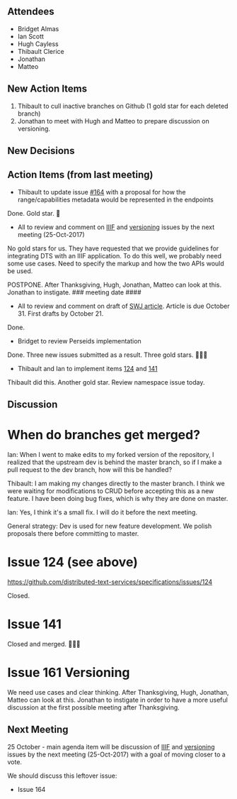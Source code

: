 ## Attendees

* Bridget Almas
* Ian Scott
* Hugh Cayless
* Thibault Clerice
* Jonathan
* Matteo

## New Action Items 

1. Thibault to cull inactive branches on Github (1 gold star for each deleted branch)
2. Jonathan to meet with Hugh and Matteo to prepare discussion on versioning.

## New Decisions

## Action Items (from last meeting)

* Thibault to update issue [#164](https://github.com/distributed-text-services/specifications/issues/164) with a proposal for 
how the range/capabilities metadata would be represented in the endpoints

Done.  Gold star. 🌟

* All to review and comment on [IIIF](https://github.com/distributed-text-services/specifications/issues/162) and [versioning](https://github.com/distributed-text-services/specifications/issues/161) 
issues by the next meeting (25-Oct-2017)

No gold stars for us. They have requested that we provide guidelines for integrating DTS with an IIIF application.  To do this well, we probably need some use cases.  Need to specify the markup and how the two APIs would be used.

POSTPONE.  After Thanksgiving, Hugh, Jonathan, Matteo can look at this. Jonathan to instigate. ### meeting date ####

* All to review and comment on draft of [SWJ article](https://docs.google.com/document/d/1aQfREQtbLzfs6Hkya2QWnAfjOdpkClli3FuvSR4hxQY/edit). Article is due October 31. First drafts by October 21.

Done.

* Bridget to review Perseids implementation

Done.  Three new issues submitted as a result.  Three gold stars. 🌟🌟🌟

* Thibault and Ian to implement items [124](https://github.com/distributed-text-services/specifications/issues/124) and [141](https://github.com/distributed-text-services/specifications/issues/141)

Thibault did this.  Another gold star.  Review namespace issue today.

## Discussion

# When do branches get merged?

Ian: When I went to make edits to my forked version of the repository, I realized that the upstream dev is behind the master branch, so if I make a pull request to the dev branch, how will this be handled?

Thibault: I am making my changes directly to the master branch.   I think we were waiting for modifications to CRUD before accepting this as a new feature. I have been doing bug fixes, which is why they are done on master.

Ian: Yes, I think it's a small fix. I will do it before the next meeting.

General strategy: Dev is used for new feature development.  We polish proposals there before committing to master.

# Issue 124 (see above)
https://github.com/distributed-text-services/specifications/issues/124

Closed.

# Issue 141

Closed and merged. 🌟🌟🌟

# Issue 161 Versioning

We need use cases and clear thinking.  After Thanksgiving, Hugh, Jonathan, Matteo can look at this. Jonathan to instigate in order to have a more useful discussion at the first possible meeting after Thanksgiving.

## Next Meeting

25 October - main agenda item will be discussion of  [IIIF](https://github.com/distributed-text-services/specifications/issues/162) and [versioning](https://github.com/distributed-text-services/specifications/issues/161) 
issues by the next meeting (25-Oct-2017) with a goal of moving closer to a vote.

We should discuss this leftover issue:

* Issue 164
